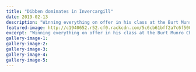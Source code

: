```yaml
---
title: "Dibben dominates in Invercargill"
date: 2019-02-13
description: "Winning everything on offer in his class at the Burt Munro Challenge weekend was thirsty work for Whanganui's Richie Dibben"
featured-image: http://c1940652.r52.cf0.rackcdn.com/5c6cb61bff2a7c6f500003a7/Dibben-chron-13.2.19.jpg
excerpt: "Winning everything on offer in his class at the Burt Munro Challenge weekend was thirsty work for Whanganui's Richie Dibben."
gallery-image-1: 
gallery-image-2: 
gallery-image-3: 
gallery-image-4: 
gallery-image-5: 
---
```

